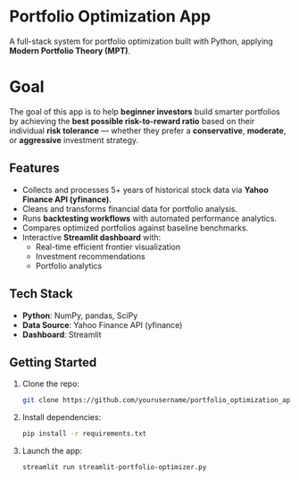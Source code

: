 # Portfolio Optimization App

A full-stack system for portfolio optimization built with Python, applying **Modern Portfolio Theory (MPT)**.

# Goal  
The goal of this app is to help **beginner investors** build smarter portfolios by achieving the **best possible risk-to-reward ratio** based on their individual **risk tolerance** — whether they prefer a **conservative**, **moderate**, or **aggressive** investment strategy.

## Features

- Collects and processes 5+ years of historical stock data via **Yahoo Finance API (yfinance)**.
- Cleans and transforms financial data for portfolio analysis.
- Runs **backtesting workflows** with automated performance analytics.
- Compares optimized portfolios against baseline benchmarks.
- Interactive **Streamlit dashboard** with:
  - Real-time efficient frontier visualization
  - Investment recommendations
  - Portfolio analytics

## Tech Stack

- **Python**: NumPy, pandas, SciPy
- **Data Source**: Yahoo Finance API (yfinance)
- **Dashboard**: Streamlit

## Getting Started

1. Clone the repo:

   ```bash
   git clone https://github.com/yourusername/portfolio_optimization_app.git

   ```

2. Install dependencies:

   ```bash
   pip install -r requirements.txt

   ```

3. Launch the app:

   ```bash
   streamlit run streamlit-portfolio-optimizer.py

   ```
